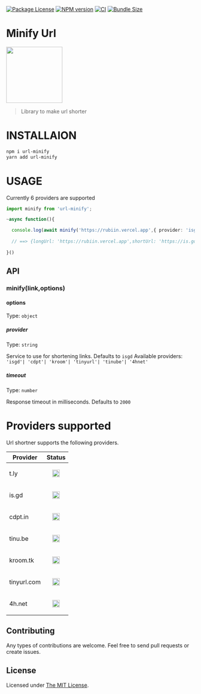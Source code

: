  <p float="left">
<a href="https://www.npmjs.com/package/url-minify"><img src="https://img.shields.io/npm/l/url-minify" alt="Package License" /></a>
<a href="https://www.npmjs.com/package/url-minify"><img src="https://badgen.net/npm/v/url-minify" alt="NPM version" /></a>
 <a href="https://www.npmjs.com/package/url-minify"><img src="https://github.com/rubiin/tweeny-weeny/workflows/CI/badge.svg" alt="CI" /></a> 
 <a href="https://www.npmjs.com/package/url-minify"><img src="https://badgen.net/bundlephobia/min/url-minify" alt="Bundle Size" /></a> 

</p>


# Minify Url

<img src="https://i.imgur.com/gbXDQyL.png" height="150">


> Library to make url shorter

# INSTALLAION

```sh
npm i url-minify
yarn add url-minify

```

# USAGE


Currently 6 providers are supported

```ts
import minify from 'url-minify';

~async function(){

  console.log(await minify('https://rubiin.vercel.app',{ provider: 'isgd'}))  
  
  // ==> {longUrl: 'https://rubiin.vercel.app',shortUrl: 'https://is.gd/PTkruq'}
  
}()

```

## API

### minify(link,options)


#### options

Type: `object`

##### provider

Type: `string`

Service to use for shortening links. Defaults to `isgd`
Available providers: `'isgd'| 'cdpt'| 'kroom'| 'tinyurl'| 'tinube'| '4hnet'`

##### timeout

Type: `number`

Response timeout in milliseconds. Defaults to `2000`


# Providers supported

Url shortner supports the following providers.

| Provider | Status |
| -------- | ------ |
| t.ly | <p align="center"><code><img height="20" src="https://i.imgur.com/tG9nb8s.png"> |
| is.gd | <p align="center"><code><img height="20" src="https://i.imgur.com/tG9nb8s.png"> |
| cdpt.in | <p align="center"><code><img height="20" src="https://i.imgur.com/tG9nb8s.png"> |
| tinu.be | <p align="center"><code><img height="20" src="https://i.imgur.com/tG9nb8s.png"> |
| kroom.tk | <p align="center"><code><img height="20" src="https://i.imgur.com/tG9nb8s.png"> |
| tinyurl.com | <p align="center"><code><img height="20" src="https://i.imgur.com/tG9nb8s.png"> |
| 4h.net | <p align="center"><code><img height="20" src="https://i.imgur.com/tG9nb8s.png"> |

## Contributing

Any types of contributions are welcome. Feel free to send pull requests or create issues.

## License

Licensed under [The MIT License](LICENSE).
